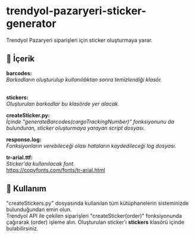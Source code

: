 # trendyol-pazaryeri-sticker-generator
Trendyol Pazaryeri siparişleri için sticker oluşturmaya yarar. <br>

<h2>📄 İçerik</h2>
<b>barcodes:</b> <br>
<i>Barkodların oluşturulup kullanıldıktan sonra temizlendiği klasör.</i> <br><br>

<b>stickers:</b> <br>
<i>Oluşturulan barkodlar bu klasörde yer alacak.</i>

<b>createSticker.py:</b> <br>
<i>İçinde "generateBarcodes(cargoTrackingNumber)" fonksiyonunu da bulunduran, sticker oluşturmaya yarayan script dosyası.</i>

<b>response.log:</b> <br>
<i>Fonksiyonların verebileceği olası hataların kaydedileceği log dosyası.</i>

<b>tr-arial.ttf:</b> <br>
<i>Sticker'da kullanılacak font.</i> <br>
https://copyfonts.com/fonts/tr-arial.html

<h2>🤖 Kullanım</h2>
"createStickers.py" dosyasında kullanılan tüm kütüphanelerin sisteminizde bulunduğundan emin olun. <br>
Trendyol API ile çekilen siparişleri "createSticker(order)" fonksiyonunda çağırarak (order) işleme alın. Oluşturulan sticker'ı <b>stickers</b> klasörü içinde bulabilirsiniz.
